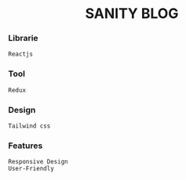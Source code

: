 <h1 align="center">SANITY BLOG</h1>

### Librarie
```
Reactjs
```
### Tool
```
Redux
```

### Design
```
Tailwind css
```

### Features
```
Responsive Design
User-Friendly
```